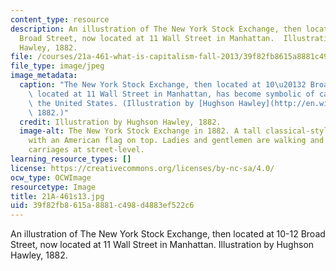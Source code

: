 ```yaml
---
content_type: resource
description: An illustration of The New York Stock Exchange, then located at 10-12
  Broad Street, now located at 11 Wall Street in Manhattan.  Illustration by Hughson
  Hawley, 1882.
file: /courses/21a-461-what-is-capitalism-fall-2013/39f82fb8615a8881c498d4883ef522c6_21A-461s13.jpg
file_type: image/jpeg
image_metadata:
  caption: "The New York Stock Exchange, then located at 10\u20132 Broad Street, now\
    \ located at 11 Wall Street in Manhattan, has become symbolic of capitalism in\
    \ the United States. (Illustration by [Hughson Hawley](http://en.wikipedia.org/wiki/File:New_York_Stock_Exchange_1882.jpg),\
    \ 1882.)"
  credit: Illustration by Hughson Hawley, 1882.
  image-alt: The New York Stock Exchange in 1882. A tall classical-style building
    with an American flag on top. Ladies and gentlemen are walking and riding in horse-drawn
    carriages at street-level.
learning_resource_types: []
license: https://creativecommons.org/licenses/by-nc-sa/4.0/
ocw_type: OCWImage
resourcetype: Image
title: 21A-461s13.jpg
uid: 39f82fb8-615a-8881-c498-d4883ef522c6
---
```

An illustration of The New York Stock Exchange, then located at 10-12 Broad Street, now located at 11 Wall Street in Manhattan.  Illustration by Hughson Hawley, 1882.